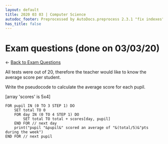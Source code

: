 ```yaml
---
layout: default
title: 2020 03 03 | Computer Science
autodoc_footer: Preprocessed by AutoDocs.preprocess 2.3.1 "fix indexes" ⓒ Starwort, 2020
has_title: false
---
```


<style type="text/css">
    ol ol {
        list-style-type: lower-alpha;
    }
    ol ol ol {
        list-style-type: lower-roman;
    }
</style>

# Exam questions (done on 03/03/20)

← [Back to Exam Questions](./index.html)

All tests were out of 20, therefore the teacher would like to know the average score per student.

Write the pseudocode to calculate the average score for each pupil.

[array 'scores' is 5x4]

```SPLIWACA
FOR pupil IN (0 TO 3 STEP 1) DO
    SET total TO 0
    FOR day IN (0 TO 4 STEP 1) DO
        SET total TO total + scores[day, pupil]
    END FOR // next day
    print("pupil "&pupil&" scored an average of "&(total/5)&"pts during the week")
END FOR // next pupil
```
